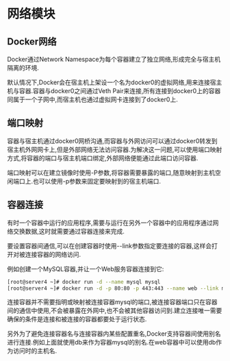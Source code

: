 # 网络模块

## Docker网络

Docker通过Network Namespace为每个容器建立了独立网络,形成完全与宿主机隔离的环境.

默认情况下,Docker会在宿主机上架设一个名为docker0的虚拟网络,用来连接宿主机与容器.容器与docker0之间通过Veth Pair来连接,所有连接到docker0上的容器同属于一个子网中,而宿主机也通过虚拟网卡连接到了docker0上.



## 端口映射

容器与宿主机通过docker0网桥沟通,而容器与外网访问可以通过docker0转发到宿主机外网网卡上,但是外部网络无法访问容器.为解决这一问题,可以使用端口映射方式,将容器的端口与宿主机端口绑定,外部网络便能通过此端口访问容器.

端口映射可以在建立镜像时使用-P参数,将容器需要暴露的端口,随意映射到主机空闲端口上.也可以使用-p参数来固定要映射到的宿主机端口.



## 容器连接

有时一个容器中运行的应用程序,需要与运行在另外一个容器中的应用程序通过网络交换数据,这时就需要通过容器连接来完成.

要设置容器间通信,可以在创建容器时使用--link参数指定要连接的容器,这样会打开对被连接容器的网络访问.

例如创建一个MySQL容器,并让一个Web服务容器连接到它:

```sh
[root@server4 ~]# docker run -d --name mysql mysql
[root@server4 ~]# docker run -d -p 80:80 -p 443:443 --name web --link mysql:db nginx
```

连接容器并不需要指明或映射被连接容器mysql的端口,被连接容器端口只在容器间的通信中使用,不会被暴露在外网中,也不会被其他容器访问到.建立连接唯一需要确保的条件是连接和被连接的容器都要处于运行状态.

另外为了避免连接容器名与连接容器内某些配置重名,Docker支持容器间使用别名进行连接.例如上面就使用db来作为容器mysql的别名.在web容器中可以使用db作为访问时的主机名.

